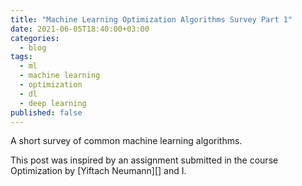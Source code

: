 ```yaml
---
title: "Machine Learning Optimization Algorithms Survey Part 1"
date: 2021-06-05T18:40:00+03:00
categories:
  - blog
tags:
  - ml
  - machine learning
  - optimization
  - dl
  - deep learning
published: false
---
```


A short survey of common machine learning algorithms.

This post was inspired by an assignment submitted in the course Optimization by [Yiftach Neumann][] and I.
